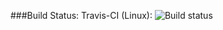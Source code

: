 ###Build Status:
Travis-CI (Linux): ![Build status](https://travis-ci.org/SpagAachen/Ballz.svg?branch=master)
